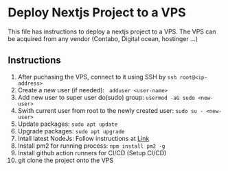 # Deploy Nextjs Project to a VPS
This file has instructions to deploy a nextjs project to a VPS. The VPS can be acquired from any vendor (Contabo, Digital ocean, hostinger ...)
## Instructions
1. After puchasing the VPS, connect to it using SSH by ``` ssh root@<ip-address> ```
2. Create a new user (if needed): ``` adduser <user-name>```
3. Add new user to super user do(sudo) group: ```usermod -aG sudo <new-user>```
4. Swith current user from root to the newly created user: ```sudo su - <new-user>```
5. Update packages: ```sudo apt update```
6. Upgrade packages: ```sudo apt upgrade```
7. Intall latest NodeJs: Follow instructions at [Link](https://www.digitalocean.com/community/tutorials/how-to-install-node-js-with-nvm-node-version-manager-on-a-vps)
8. Install pm2 for running process: ```npm install pm2 -g```
9. Install github action runners for CI/CD (Setup CI/CD)
10. git clone the project onto the VPS
